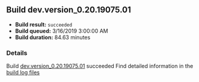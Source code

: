 ## Build dev.version_0.20.19075.01
- **Build result:** `succeeded`
- **Build queued:** 3/16/2019 3:00:00 AM
- **Build duration:** 84.63 minutes
### Details
Build [dev.version_0.20.19075.01](https://winappstudio.visualstudio.com/web/build.aspx?pcguid=a4ef43be-68ce-4195-a619-079b4d9834c2&builduri=vstfs%3a%2f%2f%2fBuild%2fBuild%2f27273) succeeded
Find detailed information in the [build log files](https://uwpctdiags.blob.core.windows.net/buildlogs/dev.version_0.20.19075.01_logs.zip)
